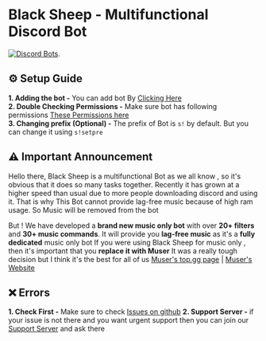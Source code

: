 # Black Sheep - Multifunctional Discord Bot <br /> 
[![Discord Bots](https://top.gg/api/widget/716985864512864328.svg)](https://top.gg/bot/716985864512864328). 
<br />

## :gear: Setup Guide
 **1. Adding the bot -**  You can add bot By [Clicking Here](https://discord.com/oauth2/authorize?client_id=716985864512864328&scope=bot&permissions=1580596551)    
 **2. Double Checking Permissions -** Make sure bot has following permissions [These Permissions here](https://i.imgur.com/bMzH9Re.png)    
 **3. Changing prefix (Optional) -** The prefix of Bot is `s!` by default. But you can change it using `s!setpre`

## :warning: Important Announcement
Hello there, Black Sheep is a multifunctional Bot as we all know , so it's obvious that it does so many tasks together. Recently it has grown at a higher speed than usual due to more people downloading discord and using it. That is why This Bot cannot provide lag-free music because of high ram usage.
So Music will be removed from the bot

But ! We have developed a **brand new music only bot** with over **20+ filters** and **30+ music commands**. It will provide you **lag-free music** as it's a **fully dedicated** music only bot
If you were using Black Sheep for music only , then it's important that you **replace it with Muser**
It was a really tough decision but I think it's the best for all of us
[Muser's top.gg page](https://top.gg/bot/763418289689985035) | [Muser's Website](https://muser.pgamerx.com)

## :x: Errors
**1. Check First -**  Make sure to check [Issues on github](https://github.com/PGamerXstudio/blacksheep/issues) 
**2. Support Server -** if your issue is not there and you want urgent support then you can join our [Support Server](https://pgamerx.com/discord) and ask there


